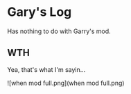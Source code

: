 # Gary's Log
Has nothing to do with Garry's mod.

## WTH
Yea, that's what I'm sayin...

![when mod full.png](when mod full.png)

